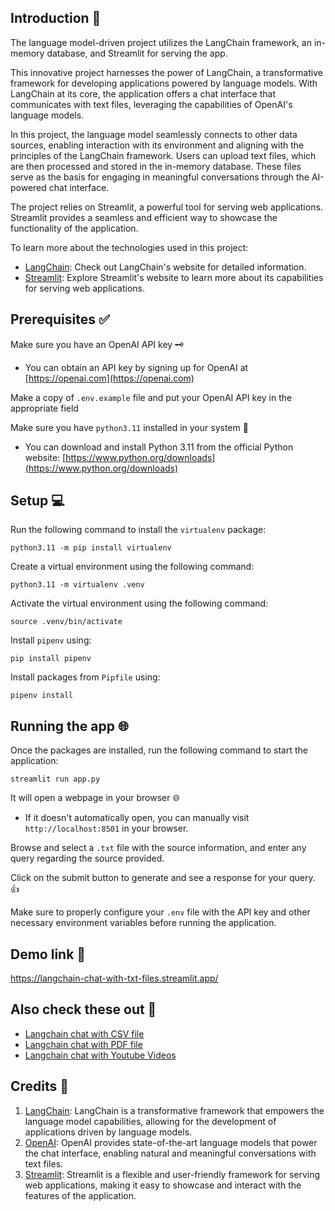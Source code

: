 ## Introduction 📖

The language model-driven project utilizes the LangChain framework, an in-memory database, and Streamlit for serving the app.

This innovative project harnesses the power of LangChain, a transformative framework for developing applications powered by language models. With LangChain at its core, the application offers a chat interface that communicates with text files, leveraging the capabilities of OpenAI's language models.

In this project, the language model seamlessly connects to other data sources, enabling interaction with its environment and aligning with the principles of the LangChain framework. Users can upload text files, which are then processed and stored in the in-memory database. These files serve as the basis for engaging in meaningful conversations through the AI-powered chat interface.

The project relies on Streamlit, a powerful tool for serving web applications. Streamlit provides a seamless and efficient way to showcase the functionality of the application.

To learn more about the technologies used in this project:

- [LangChain](https://langchain.org): Check out LangChain's website for detailed information.
- [Streamlit](https://streamlit.io): Explore Streamlit's website to learn more about its capabilities for serving web applications.


## Prerequisites ✅

Make sure you have an OpenAI API key 🗝️
- You can obtain an API key by signing up for OpenAI at [https://openai.com](https://openai.com)

Make a copy of `.env.example` file and put your OpenAI API key in the appropriate field

Make sure you have `python3.11` installed in your system 🐍
- You can download and install Python 3.11 from the official Python website: [https://www.python.org/downloads](https://www.python.org/downloads)

## Setup 💻
Run the following command to install the `virtualenv` package:
```
python3.11 -m pip install virtualenv
```

Create a virtual environment using the following command:
```
python3.11 -m virtualenv .venv
```

Activate the virtual environment using the following command:
```
source .venv/bin/activate
```

Install `pipenv` using:
```
pip install pipenv
```

Install packages from `Pipfile` using:
```
pipenv install
```

## Running the app 🌐

Once the packages are installed, run the following command to start the application:
```
streamlit run app.py
```

It will open a webpage in your browser 🌐
- If it doesn't automatically open, you can manually visit `http://localhost:8501` in your browser.

Browse and select a `.txt` file with the source information, and enter any query regarding the source provided.

Click on the submit button to generate and see a response for your query. 👍

Make sure to properly configure your `.env` file with the API key and other necessary environment variables before running the application.

## Demo link 🔗
https://langchain-chat-with-txt-files.streamlit.app/

## Also check these out 👀
- [Langchain chat with CSV file](https://github.com/Rohan-Jalil/langchain-chat-with-csv-files)
- [Langchain chat with PDF file](https://github.com/Rohan-Jalil/langchain-chat-with-pdf-files)
- [Langchain chat with Youtube Videos](https://github.com/Rohan-Jalil/langchain-chat-with-youtube-videos)

## Credits 🙌

1. [LangChain](https://langchain.org): LangChain is a transformative framework that empowers the language model capabilities, allowing for the development of applications driven by language models.
2. [OpenAI](https://openai.com): OpenAI provides state-of-the-art language models that power the chat interface, enabling natural and meaningful conversations with text files.
3. [Streamlit](https://streamlit.io): Streamlit is a flexible and user-friendly framework for serving web applications, making it easy to showcase and interact with the features of the application.
